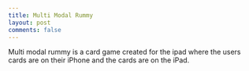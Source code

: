 ```yaml
---
title: Multi Modal Rummy
layout: post
comments: false
---
```

Multi modal rummy is a card game created for the ipad where the users cards are on their iPhone and the cards are on the iPad. 
